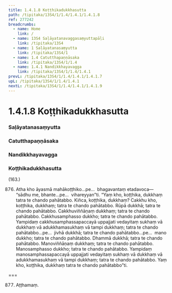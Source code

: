 ```yaml
---
title: 1.4.1.8 Koṭṭhikadukkhasutta
path: /tipitaka/13S4/1/1.4/1.4.1/1.4.1.8
ref: 277242
breadcrumbs:
  - name: Home
    link: /
  - name: 13S4 Saḷāyatanavaggasaṃyuttapāḷi
    link: /tipitaka/13S4
  - name: 1 Saḷāyatanasaṃyutta
    link: /tipitaka/13S4/1
  - name: 1.4 Catutthapaṇṇāsaka
    link: /tipitaka/13S4/1/1.4
  - name: 1.4.1 Nandikkhayavagga
    link: /tipitaka/13S4/1/1.4/1.4.1
prevL: /tipitaka/13S4/1/1.4/1.4.1/1.4.1.7
upL: /tipitaka/13S4/1/1.4/1.4.1
nextL: /tipitaka/13S4/1/1.4/1.4.1/1.4.1.9
---
```


# 1.4.1.8 Koṭṭhikadukkhasutta

### Saḷāyatanasaṃyutta

### Catutthapaṇṇāsaka

### Nandikkhayavagga

### Koṭṭhikadukkhasutta

(163.)

876. Atha kho āyasmā mahākoṭṭhiko…pe…  bhagavantaṃ etadavoca—  “sādhu me, bhante…pe…  vihareyyan”ti. “Yaṃ kho, koṭṭhika, dukkhaṃ tatra te chando pahātabbo. Kiñca, koṭṭhika, dukkhaṃ? Cakkhu kho, koṭṭhika, dukkhaṃ; tatra te chando pahātabbo. Rūpā dukkhā; tatra te chando pahātabbo. Cakkhuviññāṇaṃ dukkhaṃ; tatra te chando pahātabbo. Cakkhusamphasso dukkho; tatra te chando pahātabbo. Yampidaṃ cakkhusamphassapaccayā uppajjati vedayitaṃ sukhaṃ vā dukkhaṃ vā adukkhamasukhaṃ vā tampi dukkhaṃ; tatra te chando pahātabbo…pe…  jivhā dukkhā; tatra te chando pahātabbo…pe…  mano dukkho; tatra te chando pahātabbo. Dhammā dukkhā; tatra te chando pahātabbo. Manoviññāṇaṃ dukkhaṃ; tatra te chando pahātabbo. Manosamphasso dukkho; tatra te chando pahātabbo. Yampidaṃ manosamphassapaccayā uppajjati vedayitaṃ sukhaṃ vā dukkhaṃ vā adukkhamasukhaṃ vā tampi dukkhaṃ; tatra te chando pahātabbo. Yaṃ kho, koṭṭhika, dukkhaṃ tatra te chando pahātabbo”ti.

===

877. Aṭṭhamaṃ.




